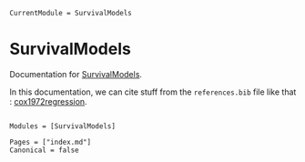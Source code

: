 ```@meta
CurrentModule = SurvivalModels
```

# SurvivalModels

Documentation for [SurvivalModels](https://github.com/JuliaSurv/SurvivalModels.jl).

In this documentation, we can cite stuff from the `references.bib` file like that : [cox1972regression](@cite). 

```@index
```

```@autodocs
Modules = [SurvivalModels]
```

```@bibliography
Pages = ["index.md"]
Canonical = false
```